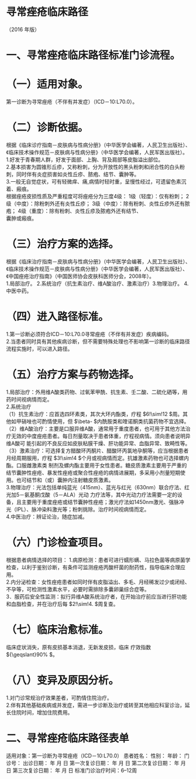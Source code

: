 # 寻常痤疮临床路径  
（2016 年版）  
# 一、寻常痤疮临床路径标准门诊流程。  
# （一）适用对象。  
第一诊断为寻常痤疮（不伴有并发症）（ICD－10:L70.0）。  
# （二）诊断依据。  
根据《临床诊疗指南－皮肤病与性病分册》（中华医学会编著，人民卫生出版社）、《临床技术操作规范－皮肤病与性病分册》（中华医学会编著，人民军医出版社）。  
1.好发于青春期人群，好发于面部、上胸、背及肩部等皮脂溢出部位。  
2.基本损害为圆锥形丘疹，又称粉刺，分为开放性的黑头粉刺和闭合性的白头粉刺，同时伴有炎症损害如炎性丘疹、脓疱、结节、囊肿等。  
3.一般无自觉症状，可有轻微痒、痛,病情时轻时重，呈慢性经过，可遗留色素沉着、瘢痕。  
根据痤疮皮损性质及严重程度可将痤疮分为三度4级： 1级（轻度）：仅有粉刺； 2级（中度）：除粉刺外还有炎性丘疹； 3级（中度）：除有粉刺、炎性丘疹外还有脓疱； 4级（重度）：除有粉刺、炎性丘疹及脓疱外还有结节、  
囊肿或瘢痕。  
# （三）治疗方案的选择。  
根据《临床治疗指南－皮肤病与性病分册》（中华医学会编著，人民卫生出版社）、《临床技术操作规范－皮肤病与性病分册》（中华医学会编著，人民军医出版社）、《中国痤疮治疗指南》（中国医师协会皮肤科医师分会，2008年）。  
1.局部治疗。 2.系统治疗（抗生素治疗、维A酸治疗、激素治疗）3.物理治疗。 4.中医中药。  
# （四）进入路径标准。  
1.第一诊断必须符合ICD－10:L70.0寻常痤疮（不伴有并发症）疾病编码。  
2.当患者同时具有其他疾病诊断，但不需要特殊处理也不影响第一诊断的临床路径流程实施时，可以进入路径。  
# （五）治疗方案与药物选择。  
1.局部治疗：外用维A酸类药物、过氧苯甲酰、抗生素、壬二酸、二硫化硒等，用药时间视病情而定。  
2.系统治疗  
（1）抗生素治疗：应首选四环素类，其次大环内酯类，疗程 $6\!\sim\!12 $周。其他如甲硝唑也可酌情使用，但 $\beta- $内酰胺类和喹诺酮类抗菌药物不宜选择。  
（2）维A酸治疗：主要是口服异维A酸，通常用于重度患者，也可用于其他方法治疗无效的中度痤疮患者。每日剂量取决于患者体重，疗程视病情。须向患者说明异维A酸可 能引起的不良反应如皮肤粘膜干燥、肝功能异常、血脂异常、致畸性等。  
（3）激素治疗：可选择复方醋酸环丙酮片、醋酸环丙氯地孕酮等，应当根据患者月经周期服用，疗程 $3\!\sim\!4 $个月或视病情而定。抗雄激素药物也可选择螺内酯。口服雌激素类 制剂及螺内酯主要用于女性患者。糖皮质激素主要用于严重的结节囊肿性痤疮、暴发性痤疮或聚合性痤疮的病情进展期，多采用小剂量短期使用。也可结节和（或）囊肿内注射糖皮质激素。  
3.物理治疗：光法包括单纯蓝光（415nm）、蓝光与红光（630nm）联合疗法、红光加5－氨基酮戊酸（5－ALA）光动 力疗法等，其中光动力疗法需要一定的设备，且主要用于重度痤疮或结节囊肿性痤疮；激光疗法如1450nm激光、强脉冲 光（IPL）、脉冲染料激光等；粉刺挑除。治疗时间视病情而定。  
4.中医治疗：辨证论治，随症加减。  
# （六）门诊检查项目。  
根据患者病情选择的项目： 1.病原检测：患者可进行蠕形螨、马拉色菌等病原菌学  
检查，以利于鉴别诊断，有条件可监测痤疮丙酸杆菌的耐药性，指导临床合理应用。  
2.内分泌检查：女性痤疮患者如同时伴有皮脂溢出、多毛、月经稀发过少或闭经、不孕等，可检测性激素水平，必要时需排除多囊卵巢综合症等。  
3．服药后安全性监测：拟行异维A酸系统治疗者，在开始治疗前应当进行肝功能和血脂检查，并在治疗后每 $2\!\sim\!4. $周复查。  
# （七）临床治愈标准。  
临床症状消失，原有皮损基本消退，无新发皮损，临床 疗效指数 ${\geqslant}90\% $。  
# （八）变异及原因分析。  
1.对门诊常规治疗效果差者，可酌情住院治疗。  
2.伴有其他基础疾病或并发症，需进一步诊断及治疗或转至其他相应科室诊治，延长住院时间，增加住院费用。  
# 二、寻常痤疮临床路径表单  
适用对象：第一诊断为寻常痤疮（ICD－10:L70.0） 患者姓名：            性别：    年龄：    门诊号：        出诊日期：     年    月   日  第一次复诊日期：     年    月   日 第二次复诊日期：     年    月   日   第三次复诊日期：     年    月   日 标准门诊治疗时间：6–12周  
